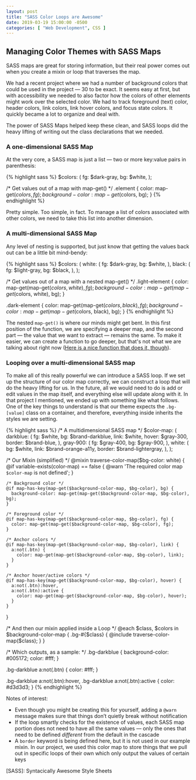 ```yaml
---
layout: post
title: "SASS Color Loops are Awesome"
date: 2019-03-19 15:00:00 -0500
categories: [ "Web Development", CSS ]
---
```


## Managing Color Themes with SASS Maps

SASS maps are great for storing information, but their real power comes out when you create a mixin or loop that traverses the map. 

We had a recent project where we had a number of background colors that could be used in the project — 30 to be exact. It seems easy at first, but with accessibility we needed to also factor how the colors of other elements might work over the selected color. We had to track foreground (text) color, header colors, link colors, link hover colors, and focus state colors. It quickly became a lot to organize and deal with. 

The power of SASS Maps helped keep these clean, and SASS loops did the heavy lifting of writing out the class declarations that we needed. 

### A one-dimensional SASS Map

At the very core, a SASS map is just a list — two or more key:value pairs in parenthesis: 

{% highlight sass %}
  $colors: (
    fg: $dark-gray,
    bg: $white,
  );
  
  /* Get values out of a map with map-get() */
  .element {
    color: map-get($colors, fg);
    background-color: map-get($colors, bg);
  }
{% endhighlight %}

Pretty simple. Too simple, in fact. To manage a list of colors associated with other colors, we need to take this list into another dimension. 

### A multi-dimensional SASS Map

Any level of nesting is supported, but just know that getting the values back out can be a little bit mind-bendy: 

{% highlight sass %}
  $colors: (
    white: (
      fg: $dark-gray,
      bg: $white,
    ),
    black: (
      fg: $light-gray,
      bg: $black,
    ),
  );
  
  /* Get values out of a map with a nested map-get() */
  .light-element {
    color: map-get(map-get($colors, white), fg);
    background-color: map-get(map-get($colors, white), bg);
  }
  
  .dark-element {
    color: map-get(map-get($colors, black), fg);
    background-color: map-get(map-get($colors, black), bg);
  }
{% endhighlight %}

The nested `map-get()` is where our minds might get bent. In this first position of the function, we are specifying a deeper map, and the second part — the value that we want to extract — remains the same. To make it easier, we can create a function to go deeper, but that's not what we are talking about right now ([Here is a nice function that does it, though](https://css-tricks.com/snippets/sass/deep-getset-maps/)).

 
### Looping over a multi-dimensional SASS map

To make all of this really powerful we can introduce a SASS loop. If we set up the structure of our color map correctly, we can construct a loop that will do the heavy lifting for us. In the future, all we would need to do is add or edit values in the map itself, and everything else will update along with it. In that project I mentioned, we ended up with something like what follows. One of the key things to understand is that our theme expects the `.bg-[value]` class on a container, and therefore, everything inside inherits the styles we are setting.

{% highlight sass %}
  /* A multidimensional SASS map */
  $color-map: (
    darkblue: (
      fg: $white,
      bg: $brand-darkblue,
      link: $white,
      hover: $gray-300,
      border: $brand-blue,
    ),
    gray-900: (
      fg: $gray-400,
      bg: $gray-900,
    ),
    white: (
      bg: $white,
      link: $brand-orange-a11y,
      border: $brand-lightergray,
    ),
  );
  
  /* Our Mixin (simplified) */
  @mixin traverse-color-map($bg-color: white) {
    @if variable-exists(color-map) == false {
      @warn 'The required color map `$color-map` is not defined';
    }
  
    /* Background color */
    @if map-has-key(map-get($background-color-map, $bg-color), bg) {
      background-color: map-get(map-get($background-color-map, $bg-color), bg);
    }

    /* Foreground color */
    @if map-has-key(map-get($background-color-map, $bg-color), fg) {
      color: map-get(map-get($background-color-map, $bg-color), fg);
    }
  
    /* Anchor colors */
    @if map-has-key(map-get($background-color-map, $bg-color), link) {
      a:not(.btn) {
        color: map-get(map-get($background-color-map, $bg-color), link);
      }
    }
  
    /* Anchor hover/active colors */
    @if map-has-key(map-get($background-color-map, $bg-color), hover) {
      a:not(.btn):hover,
      a:not(.btn):active {
        color: map-get(map-get($background-color-map, $bg-color), hover);
      }
    }
  }
  
  /* And then our mixin applied inside a Loop */
  @each $class, $colors in $background-color-map {
    .bg-#{$class} {
      @include traverse-color-map($class);
    }
  }
  
  /* Which outputs, as a sample: */
  .bg-darkblue {
    background-color: #005172;
    color: #fff;
  }
  
  .bg-darkblue a:not(.btn) {
    color: #fff;
  }
  
  .bg-darkblue a:not(.btn):hover,
  .bg-darkblue a:not(.btn):active {
    color: #d3d3d3;
  }
{% endhighlight %}


Notes of interest: 
+ Even though you might be creating this for yourself, adding a `@warn` message makes sure that things don’t quietly break without notification
+ If the loop smartly checks for the existence of values, each SASS map portion does not need to have all the same values — only the ones that need to be defined _different_ from the default in the cascade
+ A `border` keyword is being defined here, but it is not used in our example mixin. In our project, we used this color map to store things that we pull out in specific loops of their own which only output the values of certain keys


[SASS]: Syntacically Awesome Style Sheets